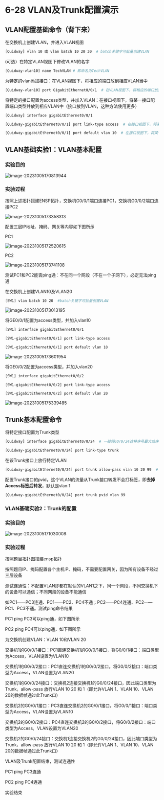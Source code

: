 # 6-28 VLAN及Trunk配置演示

## VLAN配置基础命令（背下来）

在交换机上创建VLAN，并进入VLAN视图

```bash
[Quidway] vlan 10 或 vlan batch 10 20 30  # batch关键字可批量创建VLAN
```

(可选）在特定VLAN视图下修改VLAN的名字

```bash
[Quidway-vlan10] name TechVLAN # 即命名为TechVLAN
```

为特定的vlan添加接口：在VLAN视图下，将相应的端口放到相应VLAN当中

```bash
[Quidway-vlan10] port GigabitEthernet0/0/1  # 在VLAN视图下，将相应的端口放到相应VLAN当中
```

将特定的接口配置为access类型，并加入VLAN：在接口视图下，将某一接口配置端口类型并放到相应VLAN中（接口放到VLAN，这种方法使用更多）

```bash
[Quidway] interface gigabitEthernet0/0/1

[Quidway-gigabitEthernet0/0/1] port link-type access  # 在接口视图下，将某一接口配置端口类型

[Quidway-gigabitEthernet0/0/1] port default vlan 10  # 在接口视图下，将某一接口放到相应VLAN中
```

## VLAN基础实验1：VLAN基本配置

### 实验目的

![image-20231005170813944](https://img.yatjay.top/md/image-20231005170813944.png)

### 实验过程

按照上述拓扑搭建ENSP拓扑，交换机G0/0/1端口连接PC1，交换机G0/0/2端口连接PC2

![image-20231005173358313](https://img.yatjay.top/md/image-20231005173358313.png)

配置三层IP地址、掩码、网关等内容如下图所示

PC1

![image-20231005172520615](https://img.yatjay.top/md/image-20231005172520615.png)

PC2

![image-20231005173741108](https://img.yatjay.top/md/image-20231005173741108.png)

测试PC1和PC2能否ping通：不在同一个网段（不在一个子网下），必定无法ping通

在交换机上创建VLAN10及VLAN20

```bash
[SW1] vlan batch 10 20  #batch关键字可批量创建VLAN
```

![image-20231005173013195](https://img.yatjay.top/md/image-20231005173013195.png)

将GE0/0/1配置为access类型，并加入vlan10

```bash
[SW1] interface gigabitEthernet0/0/1

[SW1-gigabitEthernet0/0/1] port link-type access

[SW1-gigabitEthernet0/0/1] port default vlan 10
```

![image-20231005173601954](https://img.yatjay.top/md/image-20231005173601954.png)

将GE0/0/2配置为access类型，并加入vlan20

```bash
[SW1] interface gigabitEthernet0/0/2

[SW1-gigabitEthernet0/0/2] port link-type access

[SW1-gigabitEthernet0/0/2] port default vlan 20
```

![image-20231005175339485](https://img.yatjay.top/md/image-20231005175339485.png)

## Trunk基本配置命令

将特定接口配置为Trunk类型

```bash
[Quidway] interface gigabitEthernet0/0/24  # 一般将G0/0/24这种序号最大或序号最小的接口配置为Trunk口

[Quidway-gigabitEthernet0/0/24] port link-type trunk
```

在该Trunk接口上放行特定VLAN

```bash
[Quidway-gigabitEthernet0/0/24] port trunk allow-pass vlan 10 20 99  # 配置该Trunk口允许哪些VLAN的帧通过
```

配置Trunk接口的pvid，这个VLAN的流量从Trunk接口转发不会打标签，即**去掉Access标签后转发**，默认是vlan 1

```bash
[Quidway-gigabitEthernet0/0/24] port trunk pvid vlan 99
```

### VLAN基础实验2：Trunk的配置

### 实验目的

![image-20231005171030008](https://img.yatjay.top/md/image-20231005171030008.png)

### 实验过程

按照题目拓扑图搭建ensp拓扑



按照题目IP、掩码配置各个主机IP、掩码，不需要配置网关，因为所有设备不经过三层设备



测试连通性：不配置VLAN即都在默认的VLAN1之下，同一个网段，不同交换机下的设备可以通信；不同网段的设备不能通信

如PC1——PC3连通、PC1——PC2、PC4不通；PC2——PC4连通、PC2——PC1、PC3不通。测试ping命令结果

PC1 ping PC3可以ping通，如下图所示



PC2 ping PC4可以ping通，如下图所示





为交换机创建VLAN：VLAN 10和VLAN 20



交换机1的G0/0/1接口：PC1直连交换机1的G0/0/1接口，将G0/0/1接口：端口类型为Access，VLAN设置为VLAN10



交换机1的G0/0/2接口：PC1直连交换机1的G0/0/2接口，将G0/0/2接口：端口类型为Access，VLAN设置为VLAN20



交换机1的G0/0/24接口：交换机2连接交换机1的G0/0/24接口，因此端口类型为Trunk，allow-pass 放行VLAN 10 20 和 1（即允许VLAN 1、VLAN 10、VLAN 20的数据帧通过此Trunk口）



交换机2的G0/0/1接口：PC3直连交换机2的G0/0/1接口，将G0/0/1接口：端口类型为Access，VLAN设置为VLAN10



交换机2的G0/0/2接口：PC4直连交换机2的G0/0/2接口，将G0/0/2接口：端口类型为Access，VLAN设置为VLAN20



交换机2的G0/0/24接口：交换机1连接交换机2的G0/0/24接口，因此端口类型为Trunk，allow-pass 放行VLAN 10 20 和 1（即允许VLAN 1、VLAN 10、VLAN 20的数据帧通过此Trunk口）



VLAN及Trunk配置结束，测试连通性

PC1 ping PC3连通



PC2 ping PC4连通



实验结束
